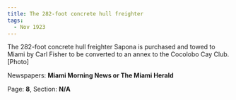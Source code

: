 ```yaml
---  
title: The 282-foot concrete hull freighter  
tags:  
  - Nov 1923  
---  
```

  
The 282-foot concrete hull freighter Sapona is purchased and towed to Miami by Carl Fisher to be converted to an annex to the Cocolobo Cay Club. [Photo]  
  
Newspapers: **Miami Morning News or The Miami Herald**  
  
Page: **8**, Section: **N/A** 
